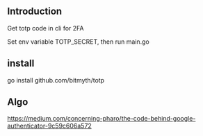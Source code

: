 ## Introduction

Get totp code in cli for 2FA

Set env variable TOTP_SECRET, then run main.go

## install

go install github.com/bitmyth/totp

## Algo

https://medium.com/concerning-pharo/the-code-behind-google-authenticator-9c59c606a572
